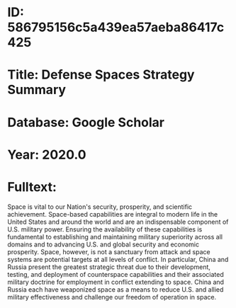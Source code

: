 # ID: 586795156c5a439ea57aeba86417c425
# Title: Defense Spaces Strategy Summary
# Database: Google Scholar
# Year: 2020.0
# Fulltext:
Space is vital to our Nation's security, prosperity, and scientific achievement.
Space-based capabilities are integral to modern life in the United States and around the world and are an indispensable component of U.S. military power.
Ensuring the availability of these capabilities is fundamental to establishing and maintaining military superiority across all domains and to advancing U.S. and global security and economic prosperity.
Space, however, is not a sanctuary from attack and space systems are potential targets at all levels of conflict.
In particular, China and Russia present the greatest strategic threat due to their development, testing, and deployment of counterspace capabilities and their associated military doctrine for employment in conflict extending to space.
China and Russia each have weaponized space as a means to reduce U.S. and allied military effectiveness and challenge our freedom of operation in space.